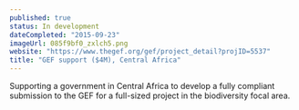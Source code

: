 ```yaml
---
published: true
status: In development
dateCompleted: "2015-09-23"
imageUrl: 085f9bf0_zxlch5.png
website: "https://www.thegef.org/gef/project_detail?projID=5537"
title: "GEF support ($4M), Central Africa"
---
```


Supporting a government in Central Africa to develop a fully compliant submission to the GEF for a full-sized project in the biodiversity focal area. 